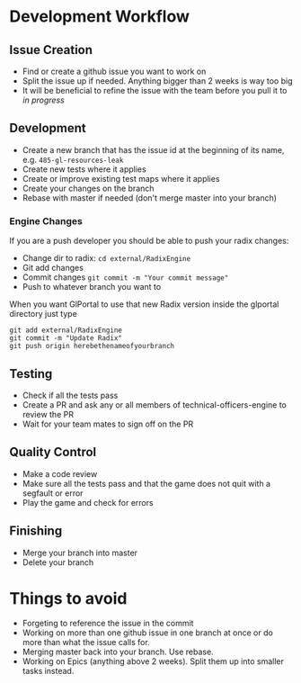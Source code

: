 # Development Workflow
## Issue Creation
- Find or create a github issue you want to work on
- Split the issue up if needed. Anything bigger than 2 weeks is way too big
- It will be beneficial to refine the issue with the team before you pull it to *in progress*
## Development
- Create a new branch that has the issue id at the beginning of its name, e.g. `485-gl-resources-leak`
- Create new tests where it applies
- Create or improve existing test maps where it applies
- Create your changes on the branch
- Rebase with master if needed (don't merge master into your branch)
### Engine Changes
If you are a push developer you should be able to push your radix changes:
- Change dir to radix: ```cd external/RadixEngine```
- Git add changes
- Commit changes ```git commit -m "Your commit message"```
- Push to whatever branch you want to

When you want GlPortal to use that new Radix version inside the glportal directory just type

 ```
git add external/RadixEngine
git commit -m "Update Radix"
git push origin herebethenameofyourbranch
```
  
## Testing
- Check if all the tests pass
- Create a PR and ask any or all members of technical-officers-engine to review the PR
- Wait for your team mates to sign off on the PR
## Quality Control
- Make a code review
- Make sure all the tests pass and that the game does not quit with a segfault or error
- Play the game and check for errors
## Finishing
- Merge your branch into master
- Delete your branch
# Things to avoid
- Forgeting to reference the issue in the commit
- Working on more than one github issue in one branch at once or do more than what the issue calls for.
- Merging master back into your branch. Use rebase.
- Working on Epics (anything above 2 weeks). Split them up into smaller tasks instead.
